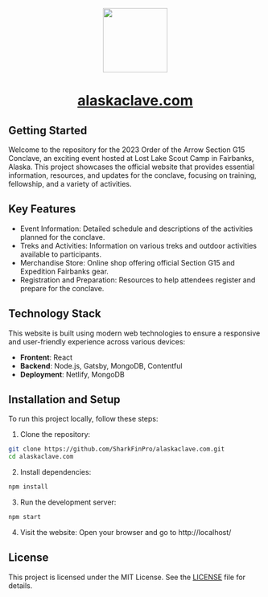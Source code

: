 <p align="center">
  <a href="https://alaskaclave.netlify.app">
    <picture>
      <source media="(prefers-color-scheme: dark)" srcset="https://alaskaclave.netlify.app/static/97810635099417901a63c2ce619757c3/d689f/logoYellow_512.webp">
      <img src="https://alaskaclave.netlify.app/static/97810635099417901a63c2ce619757c3/d689f/logoYellow_512.webp" height="128">
    </picture>
    <h1 align="center">alaskaclave.com</h1>
  </a>
</p>

## Getting Started
Welcome to the repository for the 2023 Order of the Arrow Section G15 Conclave, an exciting event hosted at Lost Lake Scout Camp in Fairbanks, Alaska.
This project showcases the official website that provides essential information, resources, and updates for the conclave, focusing on training, fellowship, and a variety of activities.

## Key Features
- Event Information: Detailed schedule and descriptions of the activities planned for the conclave.
- Treks and Activities: Information on various treks and outdoor activities available to participants.
- Merchandise Store: Online shop offering official Section G15 and Expedition Fairbanks gear.
- Registration and Preparation: Resources to help attendees register and prepare for the conclave.

## Technology Stack
This website is built using modern web technologies to ensure a responsive and user-friendly experience across various devices:
- **Frontent**: React
- **Backend**: Node.js, Gatsby, MongoDB, Contentful
- **Deployment**: Netlify, MongoDB

## Installation and Setup
To run this project locally, follow these steps:

1. Clone the repository:
```bash
git clone https://github.com/SharkFinPro/alaskaclave.com.git
cd alaskaclave.com
```

2. Install dependencies:
```bash
npm install
```

3. Run the development server:
```bash
npm start
```

4. Visit the website:
Open your browser and go to http://localhost/

## License
This project is licensed under the MIT License. See the [LICENSE](LICENSE) file for details.
